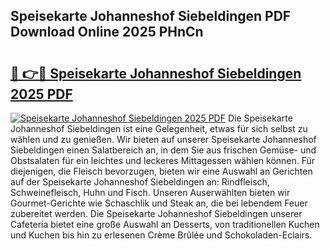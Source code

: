 ## Speisekarte Johanneshof Siebeldingen PDF Download Online 2025 PHnCn

# <h2><a href="http://gcbchok.nevu.top/?p=Speisekarte+Johanneshof+Siebeldingen">🔗 👉🔴 Speisekarte Johanneshof Siebeldingen 2025 PDF</a></h2>

[![Speisekarte Johanneshof Siebeldingen 2025 PDF](https://i.imgur.com/dBaPXMq.png)](http://gcbchok.nevu.top/?p=Speisekarte+Johanneshof+Siebeldingen)
Die Speisekarte Johanneshof Siebeldingen ist eine Gelegenheit, etwas für sich selbst zu wählen und zu genießen. Wir bieten auf unserer Speisekarte Johanneshof Siebeldingen einen Salatbereich an, in dem Sie aus frischen Gemüse- und Obstsalaten für ein leichtes und leckeres Mittagessen wählen können. Für diejenigen, die Fleisch bevorzugen, bieten wir eine Auswahl an Gerichten auf der Speisekarte Johanneshof Siebeldingen an: Rindfleisch, Schweinefleisch, Huhn und Fisch. Unseren Auserwählten bieten wir Gourmet-Gerichte wie Schaschlik und Steak an, die bei lebendem Feuer zubereitet werden. Die Speisekarte Johanneshof Siebeldingen unserer Cafeteria bietet eine große Auswahl an Desserts, von traditionellen Kuchen und Kuchen bis hin zu erlesenen Crème Brûlée und Schokoladen-Eclairs.
